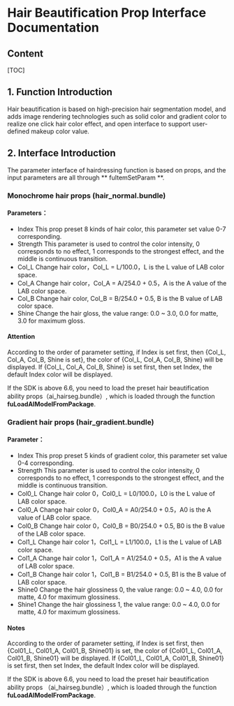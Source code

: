 # Hair Beautification Prop Interface Documentation

## Content

[TOC]

## 1. Function Introduction
Hair beautification is based on high-precision hair segmentation model, and adds image rendering technologies such as solid color and gradient color to realize one click hair color effect, and open interface to support user-defined makeup color value.

## 2. Interface Introduction
The parameter interface of hairdressing function is based on props, and the input parameters are all through ** fuItemSetParam **.
### Monochrome hair props (hair_normal.bundle)

#### Parameters：

- Index        This prop preset 8 kinds of hair color, this parameter set value 0-7 corresponding.
- Strength     This parameter is used to control the color intensity, 0 corresponds to no effect, 1 corresponds to the strongest effect, and the middle is continuous transition.
- Col_L        Change hair color，Col_L = L/100.0，L is the L value of LAB color space.
- Col_A        Change hair color，Col_A = A/254.0 + 0.5，A is the A value of the LAB color space.
- Col_B        Change hair color, Col_B = B/254.0 + 0.5, B is the B value of LAB color space.
- Shine        Change the hair gloss, the value range: 0.0 ~ 3.0, 0.0 for matte, 3.0 for maximum gloss.

#### Attention 
According to the order of parameter setting, if Index is set first, then {Col_L, Col_A, Col_B, Shine is set}, the color of {Col_L, Col_A, Col_B, Shine} will be displayed. If {Col_L, Col_A, Col_B, Shine} is set first, then set Index, the default Index color will be displayed.

If the SDK is above 6.6, you need to load the preset hair beautification ability props（ai_hairseg.bundle）, which is loaded through the function **fuLoadAIModelFromPackage**.

### Gradient hair props (hair_gradient.bundle)

#### Parameter：

- Index      This prop preset 5 kinds of gradient color, this parameter set value 0-4 corresponding.
- Strength   This parameter is used to control the color intensity, 0 corresponds to no effect, 1 corresponds to the strongest effect, and the middle is continuous transition.
- Col0_L      Change hair color 0，Col0_L = L0/100.0，L0 is the L value of LAB color space.
- Col0_A      Change hair color 0，Col0_A = A0/254.0 + 0.5，A0 is the A value of LAB color space.
- Col0_B      Change hair color 0，Col0_B = B0/254.0 + 0.5, B0 is the B value of the LAB color space.
- Col1_L      Change hair color 1，Col1_L = L1/100.0，L1 is the L value of LAB color space.
- Col1_A      Change hair color 1，Col1_A = A1/254.0 + 0.5，A1 is the A value of LAB color space.
- Col1_B      Change hair color 1，Col1_B = B1/254.0 + 0.5, B1 is the B value of LAB color space.
- Shine0      Change the hair glossiness 0, the value range: 0.0 ~ 4.0, 0.0 for matte, 4.0 for maximum glossiness.
- Shine1      Change the hair glossiness 1, the value range: 0.0 ~ 4.0, 0.0 for matte, 4.0 for maximum glossiness.

#### Notes 
According to the order of parameter setting, if Index is set first, then {Col01_L, Col01_A, Col01_B, Shine01} is set, the color of {Col01_L, Col01_A, Col01_B, Shine01} will be displayed. If {Col01_L, Col01_A, Col01_B, Shine01} is set first, then set Index, the default Index color will be displayed.

If the SDK is above 6.6, you need to load the preset hair beautification ability props （ai_hairseg.bundle）, which is loaded through the function **fuLoadAIModelFromPackage**.